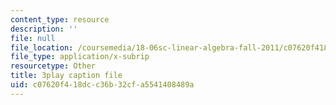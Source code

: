 ```yaml
---
content_type: resource
description: ''
file: null
file_location: /coursemedia/18-06sc-linear-algebra-fall-2011/c07620f418dcc36b32cfa5541408489a_8o5Cmfpeo6g.srt
file_type: application/x-subrip
resourcetype: Other
title: 3play caption file
uid: c07620f4-18dc-c36b-32cf-a5541408489a
---
```

